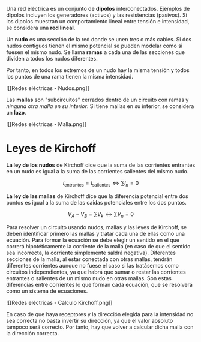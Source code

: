 
Una red eléctrica es un conjunto de **dipolos** interconectados. Ejemplos de dipolos incluyen los generadores (activos) y las resistencias (pasivos). Si los dipolos muestran un comportamiento lineal entre tensión e intensidad, se considera una **red lineal**.

Un **nudo** es una sección de la red donde se unen tres o más cables. Si dos nudos contiguos tienen el mismo potencial se pueden modelar como si fuesen el mismo nudo. Se llama **ramas** a cada una de las secciones que dividen a todos los nudos diferentes.

Por tanto, en todos los extremos de un nudo hay la misma tensión y todos los puntos de una rama tienen la misma intensidad.

![[Redes eléctricas - Nudos.png]]

Las **mallas** son "subcircuitos" cerrados dentro de un circuito con ramas y *ninguna otra malla en su interior*. Si tiene mallas en su interior, se considera un **lazo**.

![[Redes eléctricas - Malla.png]]

# Leyes de Kirchoff

**La ley de los nudos** de Kirchoff dice que la suma de las corrientes entrantes en un nudo es igual a la suma de las corrientes salientes del mismo nudo.

$$
I_{\text{entrantes}} = I_{\text{salientes}} \iff \sum I_{n} = 0
$$

**La ley de las mallas** de Kirchoff dice que la diferencia potencial entre dos puntos es igual a la suma de las caídas potenciales entre los dos puntos.

$$
V_{A} - V_{B} = \sum V_{k} \iff \sum V_{n} = 0
$$

Para resolver un circuito usando nudos, mallas y las leyes de Kirchoff, se deben identificar primero las mallas y tratar cada una de ellas como una ecuación. Para formar la ecuación se debe elegir un sentido en el que correrá hipotéticamente la corriente de la malla (en caso de que el sentido sea incorrecta, la corriente simplemente saldrá negativa). Diferentes secciones de la malla, al estar conectada con otras mallas, tendrán diferentes corrientes aunque no fuese el caso si las tratásemos como circuitos independientes, ya que habrá que sumar o restar las corrientes entrantes o salientes de un mismo nudo en otras mallas. Son estas diferencias entre corrientes lo que forman cada ecuación, que se resolverá como un sistema de ecuaciones.

![[Redes eléctricas - Cálculo Kirchoff.png]]

En caso de que haya receptores y la dirección elegida para la intensidad no sea correcta no basta invertir su dirección, ya que el valor absoluto tampoco será correcto. Por tanto, hay que volver a calcular dicha malla con la dirección correcta.